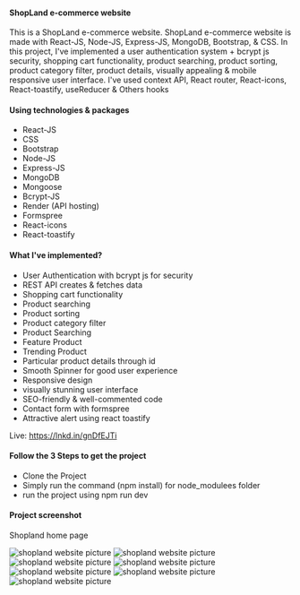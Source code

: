 <h4>ShopLand e-commerce website</h4>
<p>This is a ShopLand e-commerce website. ShopLand e-commerce website is made with React-JS, Node-JS, Express-JS, MongoDB, Bootstrap, & CSS. In this project, I've implemented a user authentication system + bcrypt js security, shopping cart functionality, product searching, product sorting, product category filter, product details, visually appealing & mobile responsive user interface. I've used context API, React router, React-icons, React-toastify, useReducer & Others hooks</p>

<h4>Using technologies & packages</h4>
<ul>
  <li>React-JS</li>
  <li>CSS</li>
  <li>Bootstrap</li>
  <li>Node-JS</li>
  <li>Express-JS</li>
  <li>MongoDB</li>
  <li>Mongoose</li>
  <li>Bcrypt-JS</li>
  <li>Render (API hosting)</li>
  <li>Formspree</li>
  <li>React-icons</li>
  <li>React-toastify</li>
</ul>

<h4>What I've implemented?</h4>
<ul>
  <li>  User Authentication with bcrypt js for security</li>
  <li>REST API creates & fetches data</li>
  <li>Shopping cart functionality</li>
  <li>Product searching</li>
  <li>Product sorting</li>
  <li>Product category filter</li>
  <li>Product Searching</li>
  <li>Feature Product</li>
  <li>Trending Product</li>
  <li>Particular product details through id</li>
  <li>Smooth Spinner for good user experience</li>
  <li>Responsive design</li>
  <li>visually stunning user interface</li>
  <li>SEO-friendly & well-commented code</li>
  <li>Contact form with formspree</li>
  <li>Attractive alert using react toastify</li>
</ul>

Live: https://lnkd.in/gnDfEJTi

<h4>Follow the 3 Steps to get the project</h4>
<ul>
  <li>Clone the Project</li>
  <li>Simply run the command (npm install) for node_modulees folder</li>
  <li> run the project using npm run dev</li>
</ul>

<h4>Project screenshot</h4>
<p>Shopland home page</p>
<img src="https://rimonprogrammer.netlify.app/public/shopland-1.jpg" alt="shopland website picture" >
<img src="https://rimonprogrammer.netlify.app/public/shopland-2.jpg" alt="shopland website picture" >
<img src="https://rimonprogrammer.netlify.app/public/shopland-3.jpg" alt="shopland website picture" >
<img src="https://rimonprogrammer.netlify.app/public/shopland-4.jpg" alt="shopland website picture" >
<img src="https://rimonprogrammer.netlify.app/public/shopland-5.jpg" alt="shopland website picture" >
<img src="https://rimonprogrammer.netlify.app/public/shopland-6.jpg" alt="shopland website picture" >
<img src="https://rimonprogrammer.netlify.app/public/shopland-7.jpg" alt="shopland website picture" >

